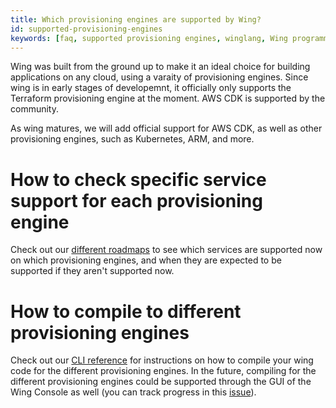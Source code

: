 ```yaml
---
title: Which provisioning engines are supported by Wing?
id: supported-provisioning-engines
keywords: [faq, supported provisioning engines, winglang, Wing programming language, Wing language, Terraform, AWS CDK, Pulumi]
---
```


Wing was built from the ground up to make it an ideal choice for building applications on any cloud, using a varaity of provisioning engines.
Since wing is in early stages of developemnt, it officially only supports the Terraform provisioning engine at the moment. AWS CDK is supported by the community.

As wing matures, we will add official support for AWS CDK, as well as other provisioning engines, such as Kubernetes, ARM, and more.

# How to check specific service support for each provisioning engine
Check out our [different roadmaps](https://docs.winglang.io/status#roadmap) to see which services are supported now on which provisioning engines, and when they are expected to be supported if they aren't supported now.

# How to compile to different provisioning engines
Check out our [CLI reference](https://docs.winglang.io/reference/cli) for instructions on how to compile your wing code for the different provisioning engines.
In the future, compiling for the different provisioning engines could be supported through the GUI of the Wing Console as well (you can track progress in this [issue](https://github.com/winglang/wing/issues/2051)).

